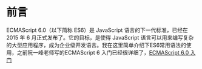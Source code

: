 

# 前言

ECMAScript 6.0（以下简称 ES6）是 JavaScript 语言的下一代标准，已经在 2015 年 6 月正式发布了。它的目标，是使得 JavaScript 语言可以用来编写复杂的大型应用程序，成为企业级开发语言。我在这里简单介绍下ES6常用语法的使用，之前阮一峰老师写的ECMAScript 6 入门已经很详细了，[ECMAScript 6.0 入门](https://es6.ruanyifeng.com/)

